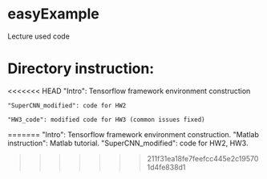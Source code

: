 # easyExample
Lecture used code

# Directory instruction:   
    
<<<<<<< HEAD
    "Intro": Tensorflow framework environment construction
    
    "SuperCNN_modified": code for HW2
	
	"HW3_code": modified code for HW3 (common issues fixed)
=======
    "Intro": Tensorflow framework environment construction.
    "Matlab instruction": Matlab tutorial.
    "SuperCNN_modified": code for HW2, HW3.
>>>>>>> 211f31ea18fe7feefcc445e2c195701d4fe838d1
   
